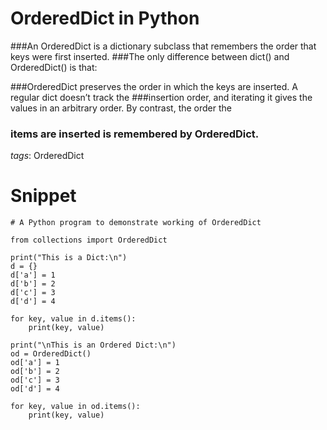 # OrderedDict in Python
###An OrderedDict is a dictionary subclass that remembers the order that keys were first inserted. 
###The only difference between dict() and OrderedDict() is that:

###OrderedDict preserves the order in which the keys are inserted. A regular dict doesn’t track the 
###insertion order, and iterating it gives the values in an arbitrary order. By contrast, the order the
### items are inserted is remembered by OrderedDict.

_tags_: OrderedDict


# Snippet
```
# A Python program to demonstrate working of OrderedDict 

from collections import OrderedDict 
  
print("This is a Dict:\n") 
d = {} 
d['a'] = 1
d['b'] = 2
d['c'] = 3
d['d'] = 4
  
for key, value in d.items(): 
    print(key, value) 
  
print("\nThis is an Ordered Dict:\n") 
od = OrderedDict() 
od['a'] = 1
od['b'] = 2
od['c'] = 3
od['d'] = 4
  
for key, value in od.items(): 
    print(key, value)
```